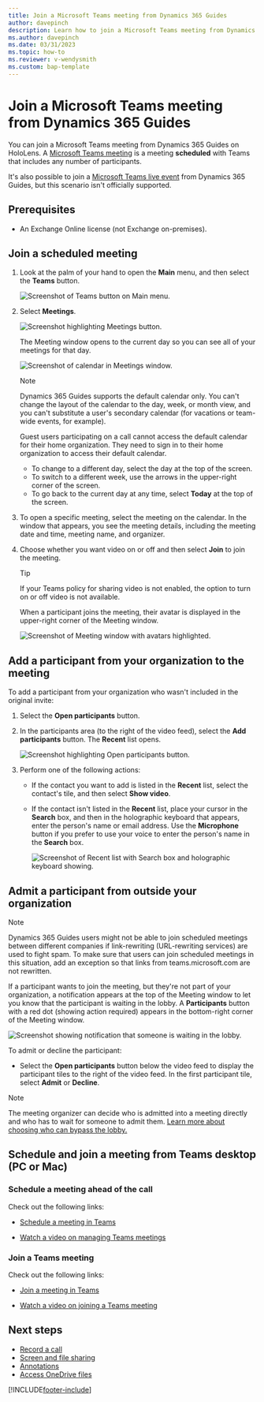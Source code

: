 ```yaml
---
title: Join a Microsoft Teams meeting from Dynamics 365 Guides
author: davepinch
description: Learn how to join a Microsoft Teams meeting from Dynamics 365 Guides on HoloLens
ms.author: davepinch
ms.date: 03/31/2023
ms.topic: how-to
ms.reviewer: v-wendysmith
ms.custom: bap-template
---
```


# Join a Microsoft Teams meeting from Dynamics 365 Guides

You can join a Microsoft Teams meeting from Dynamics 365 Guides on HoloLens. A [Microsoft Teams meeting](/microsoftteams/quick-start-meetings-live-events) is a meeting **scheduled** with Teams that includes any number of participants.

It's also possible to join a [Microsoft Teams live event](/microsoftteams/teams-live-events/what-are-teams-live-events) from Dynamics 365 Guides, but this scenario isn't officially supported.  

## Prerequisites

- An Exchange Online license (not Exchange on-premises).

## Join a scheduled meeting

1. Look at the palm of your hand to open the **Main** menu, and then select the **Teams** button.

    ![Screenshot of Teams button on Main menu.](media/calling-meetings-1.JPG "Screenshot of Teams button on Main menu.")

1. Select **Meetings**.

    ![Screenshot highlighting Meetings button.](media/calling-meetings-2.JPG "Screenshot highlighting Meetings button.")

    The Meeting window opens to the current day so you can see all of your meetings for that day.

    ![Screenshot of calendar in Meetings window.](media/calling-meetings-4.JPG "Screenshot of calendar in Meetings window.")

    > [!NOTE]
    > Dynamics 365 Guides supports the default calendar only. You can't change the layout of the calendar to the day, week, or month view, and you can't substitute a user's secondary calendar (for vacations or team-wide events, for example).
    >
    > Guest users participating on a call cannot access the default calendar for their home organization. They need to sign in to their home organization to access their default calendar.

    - To change to a different day, select the day at the top of the screen.
    - To switch to a different week, use the arrows in the upper-right corner of the screen.
    - To go back to the current day at any time, select **Today** at the top of the screen.

1. To open a specific meeting, select the meeting on the calendar. In the window that appears, you see the meeting details, including the meeting date and time, meeting name, and organizer.

1. Choose whether you want video on or off and then select **Join** to join the meeting.

   > [!TIP]
   > If your Teams policy for sharing video is not enabled, the option to turn on or off video is not available.

    When a participant joins the meeting, their avatar is displayed in the upper-right corner of the Meeting window.

    ![Screenshot of Meeting window with avatars highlighted.](media/calling-meetings-avatars.png "Screenshot of Meeting window with avatars highlighted.")

## Add a participant from your organization to the meeting

To add a participant from your organization who wasn't included in the original invite:

1. Select the **Open participants** button.

1. In the participants area (to the right of the video feed), select the **Add participants** button. The **Recent** list opens.

    ![Screenshot highlighting Open participants button.](media/calling-start-call-4.png "Screenshot highlighting Open Participants button and Add Participants button.")

1. Perform one of the following actions:

    - If the contact you want to add is listed in the **Recent** list, select the contact's tile, and then select **Show video**.

    - If the contact isn't listed in the **Recent** list, place your cursor in the **Search** box, and then in the holographic keyboard that appears, enter the person's name or email address. Use the **Microphone** button if you prefer to use your voice to enter the person's name in the **Search** box.

      ![Screenshot of Recent list with Search box and holographic keyboard showing.](media/calling-start-call-6.png "Screenshot of Recent list with Search box and holographic keyboard showing.")

## Admit a participant from outside your organization

> [!NOTE]
> Dynamics 365 Guides users might not be able to join scheduled meetings between different companies if link-rewriting (URL-rewriting services) are used to fight spam. To make sure that users can join scheduled meetings in this situation, add an exception so that links from teams.microsoft.com are not rewritten.

If a participant wants to join the meeting, but they're not part of your organization, a notification appears at the top of the Meeting window to let you know that the participant is waiting in the lobby. A **Participants** button with a red dot (showing action required) appears in the bottom-right corner of the Meeting window.

![Screenshot showing notification that someone is waiting in the lobby.](media/calling-meetings-10.png "Screenshot showing notification that someone is waiting in the lobby.")

To admit or decline the participant:

- Select the **Open participants** button below the video feed to display the participant tiles to the right of the video feed. In the first participant tile, select **Admit** or **Decline**.

> [!NOTE]
> The meeting organizer can decide who is admitted into a meeting directly and who has to wait for someone to admit them. [Learn more about choosing who can bypass the lobby.](https://support.microsoft.com/en-us/office/change-participant-settings-for-a-teams-meeting-53261366-dbd5-45f9-aae9-a70e6354f88e)

## Schedule and join a meeting from Teams desktop (PC or Mac)

### Schedule a meeting ahead of the call

Check out the following links:

- [Schedule a meeting in Teams](https://support.office.com/article/Schedule-a-meeting-in-Teams-943507a9-8583-4c58-b5d2-8ec8265e04e5#ID0EAABAAA=Desktop)

- [Watch a video on managing Teams meetings](https://support.office.com/article/Video-Manage-meetings-ba44d0fd-da3c-4541-a3eb-a868f5e2b137)

### Join a Teams meeting

Check out the following links:

- [Join a meeting in Teams](https://support.office.com/article/join-a-meeting-in-teams-1613bb53-f3fa-431e-85a9-d6a91e3468c9)

- [Watch a video on joining a Teams meeting](https://support.office.com/article/join-a-teams-meeting-078e9868-f1aa-4414-8bb9-ee88e9236ee4?ui=en-US&rs=en-US&ad=US)

## Next steps

- [Record a call](calling-record-call.md)
- [Screen and file sharing](calling-screen-sharing.md)
- [Annotations](calling-annotations.md)
- [Access OneDrive files](onedrive-files.md)

[!INCLUDE[footer-include](../includes/footer-banner.md)]
